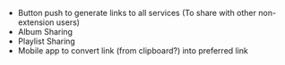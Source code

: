 * Button push to generate links to all services (To share with other non-extension users)
* Album Sharing
* Playlist Sharing
* Mobile app to convert link (from clipboard?) into preferred link
